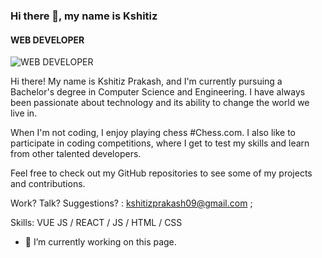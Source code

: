 ### Hi there 👋, my name is Kshitiz
#### WEB DEVELOPER
![WEB DEVELOPER](https://arturssmirnovs.github.io/github-profile-readme-generator/images/banner.png)

Hi there! My name is Kshitiz Prakash, and I'm currently pursuing a Bachelor's degree in Computer Science and Engineering. I have always been passionate about technology and its ability to change the world we live in.

When I'm not coding, I enjoy playing chess #Chess.com. I also like to participate in coding competitions, where I get to test my skills and learn from other talented developers.

Feel free to check out my GitHub repositories to see some of my projects and contributions.

Work? Talk? Suggestions? : 
kshitizprakash09@gmail.com ;


Skills: VUE JS / REACT / JS / HTML / CSS

- 🔭 I’m currently working on this page. 




